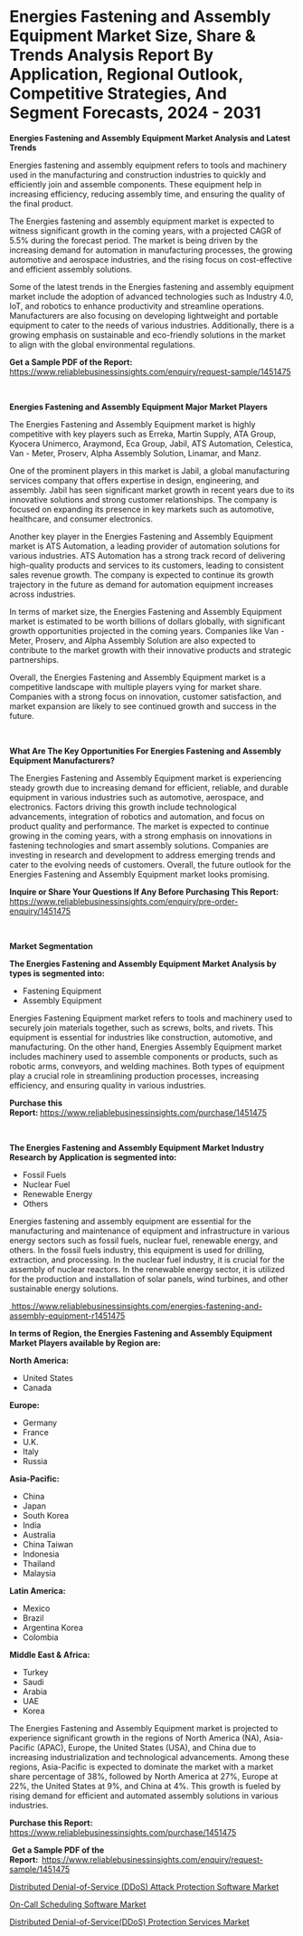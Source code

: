 <p><h1>Energies Fastening and Assembly Equipment Market Size, Share & Trends Analysis Report By Application, Regional Outlook, Competitive Strategies, And Segment Forecasts, 2024 - 2031</h1></p><p><strong>Energies Fastening and Assembly Equipment Market Analysis and Latest Trends</strong></p>
<p><p>Energies fastening and assembly equipment refers to tools and machinery used in the manufacturing and construction industries to quickly and efficiently join and assemble components. These equipment help in increasing efficiency, reducing assembly time, and ensuring the quality of the final product.</p><p>The Energies fastening and assembly equipment market is expected to witness significant growth in the coming years, with a projected CAGR of 5.5% during the forecast period. The market is being driven by the increasing demand for automation in manufacturing processes, the growing automotive and aerospace industries, and the rising focus on cost-effective and efficient assembly solutions.</p><p>Some of the latest trends in the Energies fastening and assembly equipment market include the adoption of advanced technologies such as Industry 4.0, IoT, and robotics to enhance productivity and streamline operations. Manufacturers are also focusing on developing lightweight and portable equipment to cater to the needs of various industries. Additionally, there is a growing emphasis on sustainable and eco-friendly solutions in the market to align with the global environmental regulations.</p></p>
<p><strong>Get a Sample PDF of the Report:&nbsp;</strong> <a href="https://www.reliablebusinessinsights.com/enquiry/request-sample/1451475">https://www.reliablebusinessinsights.com/enquiry/request-sample/1451475</a></p>
<p>&nbsp;</p>
<p><strong>Energies Fastening and Assembly Equipment Major Market Players</strong></p>
<p><p>The Energies Fastening and Assembly Equipment market is highly competitive with key players such as Erreka, Martin Supply, ATA Group, Kyocera Unimerco, Araymond, Eca Group, Jabil, ATS Automation, Celestica, Van - Meter, Proserv, Alpha Assembly Solution, Linamar, and Manz.</p><p>One of the prominent players in this market is Jabil, a global manufacturing services company that offers expertise in design, engineering, and assembly. Jabil has seen significant market growth in recent years due to its innovative solutions and strong customer relationships. The company is focused on expanding its presence in key markets such as automotive, healthcare, and consumer electronics.</p><p>Another key player in the Energies Fastening and Assembly Equipment market is ATS Automation, a leading provider of automation solutions for various industries. ATS Automation has a strong track record of delivering high-quality products and services to its customers, leading to consistent sales revenue growth. The company is expected to continue its growth trajectory in the future as demand for automation equipment increases across industries.</p><p>In terms of market size, the Energies Fastening and Assembly Equipment market is estimated to be worth billions of dollars globally, with significant growth opportunities projected in the coming years. Companies like Van - Meter, Proserv, and Alpha Assembly Solution are also expected to contribute to the market growth with their innovative products and strategic partnerships.</p><p>Overall, the Energies Fastening and Assembly Equipment market is a competitive landscape with multiple players vying for market share. Companies with a strong focus on innovation, customer satisfaction, and market expansion are likely to see continued growth and success in the future.</p></p>
<p>&nbsp;</p>
<p><strong>What Are The Key Opportunities For Energies Fastening and Assembly Equipment Manufacturers?</strong></p>
<p><p>The Energies Fastening and Assembly Equipment market is experiencing steady growth due to increasing demand for efficient, reliable, and durable equipment in various industries such as automotive, aerospace, and electronics. Factors driving this growth include technological advancements, integration of robotics and automation, and focus on product quality and performance. The market is expected to continue growing in the coming years, with a strong emphasis on innovations in fastening technologies and smart assembly solutions. Companies are investing in research and development to address emerging trends and cater to the evolving needs of customers. Overall, the future outlook for the Energies Fastening and Assembly Equipment market looks promising.</p></p>
<p><strong>Inquire or Share Your Questions If Any Before Purchasing This Report:</strong> <a href="https://www.reliablebusinessinsights.com/enquiry/pre-order-enquiry/1451475">https://www.reliablebusinessinsights.com/enquiry/pre-order-enquiry/1451475</a></p>
<p>&nbsp;</p>
<p><strong>Market Segmentation</strong></p>
<p><strong>The Energies Fastening and Assembly Equipment Market Analysis by types is segmented into:</strong></p>
<p><ul><li>Fastening Equipment</li><li>Assembly Equipment</li></ul></p>
<p><p>Energies Fastening Equipment market refers to tools and machinery used to securely join materials together, such as screws, bolts, and rivets. This equipment is essential for industries like construction, automotive, and manufacturing. On the other hand, Energies Assembly Equipment market includes machinery used to assemble components or products, such as robotic arms, conveyors, and welding machines. Both types of equipment play a crucial role in streamlining production processes, increasing efficiency, and ensuring quality in various industries.</p></p>
<p><strong>Purchase this Report:&nbsp;</strong><a href="https://www.reliablebusinessinsights.com/purchase/1451475">https://www.reliablebusinessinsights.com/purchase/1451475</a></p>
<p>&nbsp;</p>
<p><strong>The Energies Fastening and Assembly Equipment Market Industry Research by Application is segmented into:</strong></p>
<p><ul><li>Fossil Fuels</li><li>Nuclear Fuel</li><li>Renewable Energy</li><li>Others</li></ul></p>
<p><p>Energies fastening and assembly equipment are essential for the manufacturing and maintenance of equipment and infrastructure in various energy sectors such as fossil fuels, nuclear fuel, renewable energy, and others. In the fossil fuels industry, this equipment is used for drilling, extraction, and processing. In the nuclear fuel industry, it is crucial for the assembly of nuclear reactors. In the renewable energy sector, it is utilized for the production and installation of solar panels, wind turbines, and other sustainable energy solutions.</p></p>
<p><a href="https://www.reliablebusinessinsights.com/energies-fastening-and-assembly-equipment-r1451475">&nbsp;https://www.reliablebusinessinsights.com/energies-fastening-and-assembly-equipment-r1451475</a></p>
<p><strong>In terms of Region, the Energies Fastening and Assembly Equipment Market Players available by Region are:</strong></p>
<p>
    <p> <strong> North America: </strong>
        <ul>
            <li>United States</li>
            <li>Canada</li>
        </ul>
        </p> 
    <p> <strong> Europe: </strong>
        <ul>
            <li>Germany</li>
            <li>France</li>
            <li>U.K.</li>
            <li>Italy</li>
            <li>Russia</li>
        </ul>
        </p> 
    <p> <strong> Asia-Pacific: </strong>
        <ul>
            <li>China</li>
            <li>Japan</li>
            <li>South Korea</li>
            <li>India</li>
            <li>Australia</li>
            <li>China Taiwan</li>
            <li>Indonesia</li>
            <li>Thailand</li>
            <li>Malaysia</li>
        </ul>
        </p> 
    <p> <strong> Latin America: </strong>
        <ul>
            <li>Mexico</li>
            <li>Brazil</li>
            <li>Argentina Korea</li>
            <li>Colombia</li>
        </ul>
        </p> 
    <p> <strong> Middle East & Africa: </strong>
        <ul>
            <li>Turkey</li>
            <li>Saudi</li>
            <li>Arabia</li>
            <li>UAE</li>
            <li>Korea</li>
        </ul>
    </p>
    </p>
<p><p>The Energies Fastening and Assembly Equipment market is projected to experience significant growth in the regions of North America (NA), Asia-Pacific (APAC), Europe, the United States (USA), and China due to increasing industrialization and technological advancements. Among these regions, Asia-Pacific is expected to dominate the market with a market share percentage of 38%, followed by North America at 27%, Europe at 22%, the United States at 9%, and China at 4%. This growth is fueled by rising demand for efficient and automated assembly solutions in various industries.</p></p>
<p><strong>Purchase this Report: </strong><a href="https://www.reliablebusinessinsights.com/purchase/1451475">https://www.reliablebusinessinsights.com/purchase/1451475</a></p>
<p>&nbsp;<strong>Get a Sample PDF of the Report:&nbsp;&nbsp;</strong><a href="https://www.reliablebusinessinsights.com/enquiry/request-sample/1451475">https://www.reliablebusinessinsights.com/enquiry/request-sample/1451475</a></p>
<p><strong></strong></p>
<p><p><a href="https://github.com/HettieStehr/Market-Research-Report-List-1/blob/main/distributed-denial-of-service-ddos-attack-protection-software-market.md">Distributed Denial-of-Service (DDoS) Attack Protection Software Market</a></p><p><a href="https://github.com/alanPerkins1921/Market-Research-Report-List-1/blob/main/on-call-scheduling-software-market.md">On-Call Scheduling Software Market</a></p><p><a href="https://github.com/lavernaCole75/Market-Research-Report-List-1/blob/main/distributed-denial-of-serviceddos-protection-services-market.md">Distributed Denial-of-Service(DDoS) Protection Services Market</a></p></p>